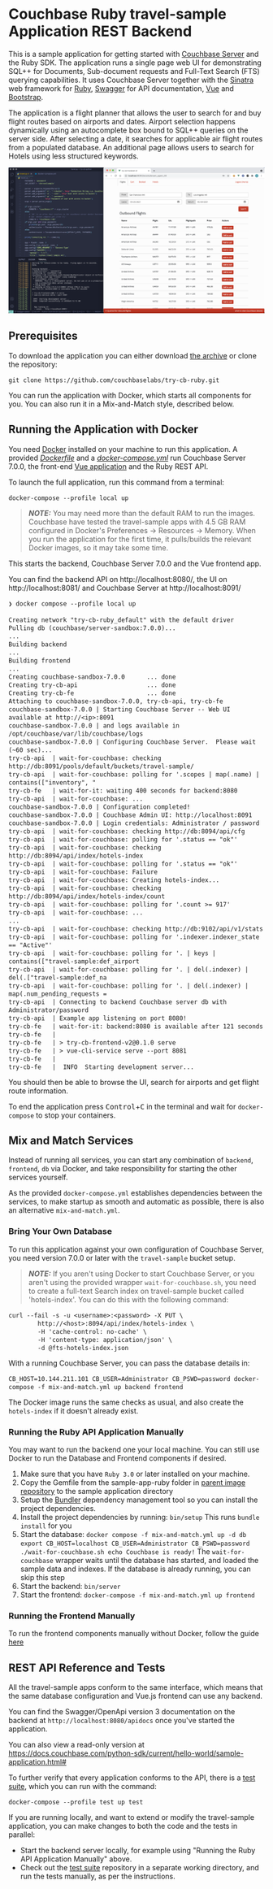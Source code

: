 # Couchbase Ruby travel-sample Application REST Backend

This is a sample application for getting started with [Couchbase Server] and the Ruby SDK.
The application runs a single page web UI for demonstrating SQL++ for Documents, Sub-document requests and Full-Text Search (FTS) querying capabilities.
It uses Couchbase Server together with the [Sinatra] web framework for [Ruby], [Swagger] for API documentation, [Vue] and [Bootstrap].

The application is a flight planner that allows the user to search for and buy flight routes based on airports and dates.
Airport selection happens dynamically using an autocomplete box bound to SQL++ queries on the server side. After selecting a date, it searches
for applicable air flight routes from a populated database. An additional page allows users to search for Hotels using less structured keywords.

![Application](app.png)


## Prerequisites

To download the application you can either download [the archive](https://github.com/couchbaselabs/try-cb-ruby/archive/master.zip) or clone the repository:

    git clone https://github.com/couchbaselabs/try-cb-ruby.git

You can run the application with Docker, which starts all components for you.
You can also run it in a Mix-and-Match style, described below.


## Running the Application with Docker

You need [Docker](https://docs.docker.com/get-docker/) installed on your machine to run this application. 
A provided [_Dockerfile_](Dockerfile) and a [_docker-compose.yml_](docker-compose.yml) run Couchbase Server 7.0.0, the front-end [Vue application](https://github.com/couchbaselabs/try-cb-frontend-v2.git) and the Ruby REST API.

To launch the full application, run this command from a terminal:

    docker-compose --profile local up

> **_NOTE:_** You may need more than the default RAM to run the images.
Couchbase have tested the travel-sample apps with 4.5 GB RAM configured in Docker's Preferences -> Resources -> Memory.
When you run the application for the first time, it pulls/builds the relevant Docker images, so it may take some time.

This starts the backend, Couchbase Server 7.0.0 and the Vue frontend app.

You can find the backend API on http://localhost:8080/, the UI on
http://localhost:8081/ and Couchbase Server at http://localhost:8091/

    ❯ docker compose --profile local up

    Creating network "try-cb-ruby_default" with the default driver
    Pulling db (couchbase/server-sandbox:7.0.0)...
    ...
    Building backend
    ...
    Building frontend
    ...
    Creating couchbase-sandbox-7.0.0      ... done
    Creating try-cb-api                   ... done
    Creating try-cb-fe                    ... done
    Attaching to couchbase-sandbox-7.0.0, try-cb-api, try-cb-fe
    couchbase-sandbox-7.0.0 | Starting Couchbase Server -- Web UI available at http://<ip>:8091
    couchbase-sandbox-7.0.0 | and logs available in /opt/couchbase/var/lib/couchbase/logs
    couchbase-sandbox-7.0.0 | Configuring Couchbase Server.  Please wait (~60 sec)...
    try-cb-api  | wait-for-couchbase: checking http://db:8091/pools/default/buckets/travel-sample/
    try-cb-api  | wait-for-couchbase: polling for '.scopes | map(.name) | contains(["inventory", "
    try-cb-fe   | wait-for-it: waiting 400 seconds for backend:8080
    try-cb-api  | wait-for-couchbase: ...
    couchbase-sandbox-7.0.0 | Configuration completed!
    couchbase-sandbox-7.0.0 | Couchbase Admin UI: http://localhost:8091
    couchbase-sandbox-7.0.0 | Login credentials: Administrator / password
    try-cb-api  | wait-for-couchbase: checking http://db:8094/api/cfg
    try-cb-api  | wait-for-couchbase: polling for '.status == "ok"'
    try-cb-api  | wait-for-couchbase: checking http://db:8094/api/index/hotels-index
    try-cb-api  | wait-for-couchbase: polling for '.status == "ok"'
    try-cb-api  | wait-for-couchbase: Failure
    try-cb-api  | wait-for-couchbase: Creating hotels-index...
    try-cb-api  | wait-for-couchbase: checking http://db:8094/api/index/hotels-index/count
    try-cb-api  | wait-for-couchbase: polling for '.count >= 917'
    try-cb-api  | wait-for-couchbase: ...
    ...
    try-cb-api  | wait-for-couchbase: checking http://db:9102/api/v1/stats
    try-cb-api  | wait-for-couchbase: polling for '.indexer.indexer_state == "Active"'
    try-cb-api  | wait-for-couchbase: polling for '. | keys | contains(["travel-sample:def_airport
    try-cb-api  | wait-for-couchbase: polling for '. | del(.indexer) | del(.["travel-sample:def_na
    try-cb-api  | wait-for-couchbase: polling for '. | del(.indexer) | map(.num_pending_requests =
    try-cb-api  | Connecting to backend Couchbase server db with Administrator/password
    try-cb-api  | Example app listening on port 8080!
    try-cb-fe   | wait-for-it: backend:8080 is available after 121 seconds
    try-cb-fe   |
    try-cb-fe   | > try-cb-frontend-v2@0.1.0 serve
    try-cb-fe   | > vue-cli-service serve --port 8081
    try-cb-fe   |
    try-cb-fe   |  INFO  Starting development server...

You should then be able to browse the UI, search for airports and get flight route information.

To end the application press <kbd>Control</kbd>+<kbd>C</kbd> in the terminal
and wait for `docker-compose` to stop your containers.


## Mix and Match Services

Instead of running all services, you can start any combination of `backend`,
`frontend`, `db` via Docker, and take responsibility for starting the other
services yourself.

As the provided `docker-compose.yml` establishes dependencies between the services,
to make startup as smooth and automatic as possible, there is also an
alternative `mix-and-match.yml`.


### Bring Your Own Database

To run this application against your own configuration of Couchbase
Server, you need version 7.0.0 or later with the `travel-sample`
bucket setup.

> **_NOTE:_** If you aren't using Docker to start Couchbase Server, or you aren't using the
> provided wrapper `wait-for-couchbase.sh`, you need to create a full-text
> Search index on travel-sample bucket called 'hotels-index'. You can do this
> with the following command:

    curl --fail -s -u <username>:<password> -X PUT \
            http://<host>:8094/api/index/hotels-index \
            -H 'cache-control: no-cache' \
            -H 'content-type: application/json' \
            -d @fts-hotels-index.json

With a running Couchbase Server, you can pass the database details in:

    CB_HOST=10.144.211.101 CB_USER=Administrator CB_PSWD=password docker-compose -f mix-and-match.yml up backend frontend

The Docker image runs the same checks as usual, and also create the
`hotels-index` if it doesn't already exist.


### Running the Ruby API Application Manually

You may want to run the backend one your local machine.
You can still use Docker to run the Database and Frontend components if desired.

1. Make sure that you have `Ruby 3.0` or later installed on your machine.
2. Copy the Gemfile from the sample-app-ruby folder in [parent image repository](https://github.com/couchbaselabs/sample-app-parent-images) to the sample application directory
3. Setup the [Bundler] dependency management tool so you can install the project dependencies.
4. Install the project dependencies by running:
   `bin/setup`
   This runs `bundle install` for you
5. Start the database:
   `docker compose -f mix-and-match.yml up -d db`
   `export CB_HOST=localhost CB_USER=Administrator CB_PSWD=password`
   `./wait-for-couchbase.sh echo Couchbase is ready!`
   The `wait-for-couchbase` wrapper waits until the database has started, and loaded the sample data and indexes.
   If the database is already running, you can skip this step
6. Start the backend:
   `bin/server`
7. Start the frontend:
   `docker-compose -f mix-and-match.yml up frontend`

### Running the Frontend Manually

To run the frontend components manually without Docker, follow the guide
[here](https://github.com/couchbaselabs/try-cb-frontend-v2)


## REST API Reference and Tests

All the travel-sample apps conform to the same interface, which means that the same database configuration and Vue.js frontend can use any backend.

You can find the Swagger/OpenApi version 3 documentation on the backend at `http://localhost:8080/apidocs` once you've started the application.

You can also view a read-only version at https://docs.couchbase.com/python-sdk/current/hello-world/sample-application.html#

To further verify that every application conforms to the API, there is a [test suite][try-cb-test], which you can run with the command:

```
docker-compose --profile test up test
```

If you are running locally, and want to extend or modify the travel-sample application, you can make changes to both the code and the tests in parallel:

 * Start the backend server locally, for example using "Running the Ruby API Application Manually" above.
 * Check out the [test suite][try-cb-test] repository in a separate working directory, and run the tests manually, as per the instructions.


[Couchbase Server]: https://www.couchbase.com/
[Ruby SDK]: https://docs.couchbase.com/ruby-sdk/current/hello-world/overview.html
[Sinatra]: http://sinatrarb.com/intro.html
[Ruby]: https://www.ruby-lang.org/en/
[Swagger]: https://swagger.io/resources/open-api/
[Vue]: https://vuejs.org/
[Bootstrap]: https://getbootstrap.com/
[Bundler]: https://bundler.io/
[try-cb-test]: https://github.com/couchbaselabs/try-cb-test/
